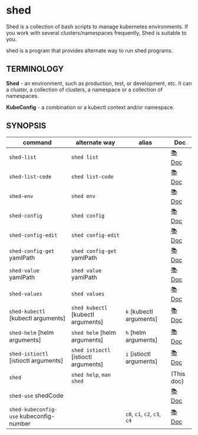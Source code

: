 # shed

Shed is a collection of bash scripts to manage kubernetes environments. If you work with several clusters/namespaces frequently, Shed is suitable to you.

shed is a program that provides alternate way to run shed programs.

## TERMINOLOGY

**Shed** - an environment, such as production, test, or development, etc. It can a cluster, a collection of clusters, a namespace or a collection of namespaces.

**KubeConfig** - a combination or a kubectl context and/or namespace.

## SYNOPSIS

| command                                 | alternate way                        | alias                        | Doc                              |
| --------------------------------------- | ------------------------------------ | ---------------------------- | -------------------------------- |
| `shed-list`                             | `shed list`                          |                              | [📚 Doc](shed-list.md)           |
| `shed-list-code`                        | `shed list-code`                     |                              | [📚 Doc](shed-list-code.md)      |
| `shed-env`                              | `shed env`                           |                              | [📚 Doc](shed-env.md)            |
| `shed-config`                           | `shed config`                        |                              | [📚 Doc](shed-config.md)         |
| `shed-config-edit`                      | `shed config-edit`                   |                              | [📚 Doc](shed-config-edit.md)    |
| `shed-config-get` yamlPath              | `shed config-get` yamlPath           |                              | [📚 Doc](shed-config-get.md)     |
| `shed-value` yamlPath                   | `shed value` yamlPath                |                              | [📚 Doc](shed-value.md)          |
| `shed-values`                           | `shed values`                        |                              | [📚 Doc](shed-values.md)         |
| `shed-kubectl` [kubectl arguments]      | `shed kubectl` [kubectl arguments]   | `k` [kubectl arguments]      | [📚 Doc](shed-kubectl.md)        |
| `shed-helm` [helm arguments]            | `shed helm` [helm arguments]         | `h` [helm arguments]         | [📚 Doc](shed-helm.md)           |
| `shed-istioctl` [istioctl arguments]    | `shed istioctl` [istioctl arguments] | `i` [istioctl arguments]     | [📚 Doc](shed-istioctl.md)       |
| `shed`                                  | `shed help`, `man shed`              |                              | (This doc)                       |
| `shed-use` shedCode                     |                                      |                              | [📚 Doc](shed-use.md)            |
| `shed-kubeconfig-use` kubeconfig-number |                                      | `c0`, `c1`, `c2`, `c3`, `c4` | [📚 Doc](shed-kubeconfig-use.md) |
